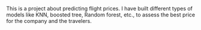 This is a project about predicting flight prices. I have built different types of models like KNN, boosted tree, Random forest, etc., to assess the best price for the company and the travelers.
